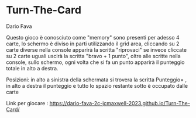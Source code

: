 # Turn-The-Card

Dario Fava

Questo gioco è conosciuto come "memory" sono presenti per adesso 4 carte, lo schermo è diviso in parti utilizzando il grid area, cliccando su 2 carte diverse nella console apparirà la scritta "riprovaci" se invece cliccate su 2 carte uguali uscirà la scritta "bravo + 1 punto", oltre alle scritte nella console, sullo schermo, ogni volta che si fa un punto apparirà il punteggio totale in alto a destra.

Posizioni: in alto a sinistra della schermata si trovera la scritta Punteggio= , in alto a destra il punteggio e tutto lo spazio restante sotto è occupato dalle carte


Link per giocare : https://dario-fava-2c-jcmaxwell-2023.github.io/Turn-The-Card/
